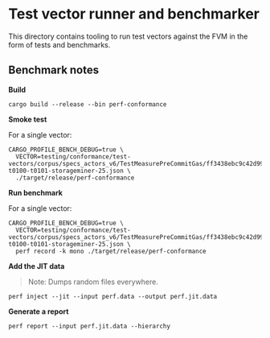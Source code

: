 # Test vector runner and benchmarker

This directory contains tooling to run test vectors against the FVM in the form
of tests and benchmarks.

## Benchmark notes

**Build**

```shell
cargo build --release --bin perf-conformance
```

**Smoke test**

For a single vector:

```shell
CARGO_PROFILE_BENCH_DEBUG=true \
  VECTOR=testing/conformance/test-vectors/corpus/specs_actors_v6/TestMeasurePreCommitGas/ff3438ebc9c42d99d23a8654c4a5d5c8408f575950c05e504be9de58aa521167-t0100-t0101-storageminer-25.json \
  ./target/release/perf-conformance
```

**Run benchmark**

For a single vector:

```shell
CARGO_PROFILE_BENCH_DEBUG=true \
  VECTOR=testing/conformance/test-vectors/corpus/specs_actors_v6/TestMeasurePreCommitGas/ff3438ebc9c42d99d23a8654c4a5d5c8408f575950c05e504be9de58aa521167-t0100-t0101-storageminer-25.json \
  perf record -k mono ./target/release/perf-conformance
```

**Add the JIT data**

> Note: Dumps random files everywhere.

```shell
perf inject --jit --input perf.data --output perf.jit.data
```

**Generate a report**

```shell
perf report --input perf.jit.data --hierarchy
```